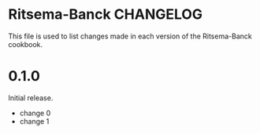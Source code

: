 # Ritsema-Banck CHANGELOG

This file is used to list changes made in each version of the Ritsema-Banck cookbook.

# 0.1.0

Initial release.

- change 0
- change 1


